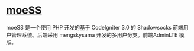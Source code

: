 # [moeSS](https://www.evernote.com/shard/s42/sh/7a30525d-a949-4132-9916-1f4fbdbf4828/6eca7d1ce520e173b1a5ebf9489a766d)
moeSS 是一个使用 PHP 开发的基于 CodeIgniter 3.0 的 Shadowsocks 前端用户管理系统。后端采用 mengskysama 开发的多用户分支。前端AdminLTE 模版。
